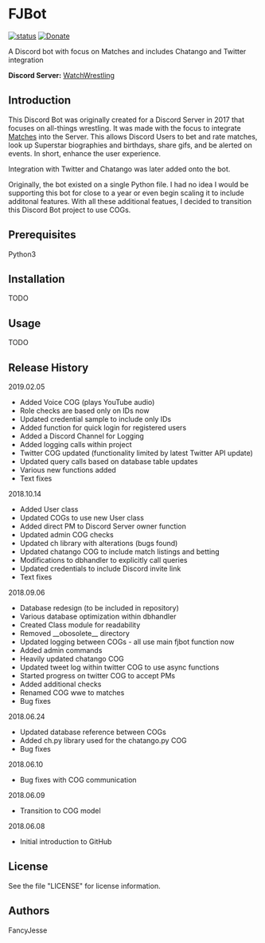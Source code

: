 FJBot
========================================================================
[![status](https://img.shields.io/badge/Project%20Status-work--in--progress-green.svg)](#)
[![Donate](https://img.shields.io/badge/Donate-PayPal-green.svg)](https://www.paypal.com/cgi-bin/webscr?cmd=_donations&business=jesus_andrade45%40yahoo%2ecom&lc=US&item_name=GitHub%20Projects&currency_code=USD&bn=PP%2dDonationsBF%3abtn_donateCC_LG%2egif%3aNonHosted)

A Discord bot with focus on Matches and includes Chatango and Twitter integration

**Discord Server:** [WatchWrestling](https://discord.gg/Q9mX5hQ)


Introduction
------------------------------------------------------------------------
This Discord Bot was originally created for a Discord Server in 2017 that focuses on all-things wrestling. It was made with the focus to integrate [Matches](https://fancyjesse.com/projects/matches) into the Server. This allows Discord Users to bet and rate matches, look up Superstar biographies and birthdays, share gifs, and be alerted on events. In short, enhance the user experience. 

Integration with Twitter and Chatango was later added onto the bot. 

Originally, the bot existed on a single Python file. I had no idea I would be supporting this bot for close to a year or even begin scaling it to include additonal features. With all these additional featues, I decided to transition this Discord Bot project to use COGs.

Prerequisites
------------------------------------------------------------------------
Python3


Installation
------------------------------------------------------------------------
TODO


Usage
------------------------------------------------------------------------
TODO


Release History
------------------------------------------------------------------------
2019.02.05
* Added Voice COG (plays YouTube audio)
* Role checks are based only on IDs now
* Updated credential sample to include only IDs
* Added function for quick login for registered users
* Added a Discord Channel for Logging
* Added logging calls within project
* Twitter COG updated (functionality limited by latest Twitter API update)
* Updated query calls based on database table updates
* Various new functions added
* Text fixes

2018.10.14
* Added User class
* Updated COGs to use new User class
* Added direct PM to Discord Server owner function
* Updated admin COG checks
* Updated ch library with alterations (bugs found)
* Updated chatango COG to include match listings and betting
* Modifications to dbhandler to explicitly call queries
* Updated credentials to include Discord invite link
* Text fixes

2018.09.06
* Database redesign (to be included in repository)
* Various database optimization within dbhandler
* Created Class module for readability
* Removed \_\_obosolete__ directory
* Updated logging between COGs - all use main fjbot function now
* Added admin commands
* Heavily updated chatango COG
* Updated tweet log within twitter COG to use async functions
* Started progress on twitter COG to accept PMs
* Added additional checks
* Renamed COG wwe to matches
* Bug fixes

2018.06.24
* Updated database reference between COGs
* Added ch.py library used for the chatango.py COG
* Bug fixes

2018.06.10
* Bug fixes with COG communication

2018.06.09
* Transition to COG model

2018.06.08
* Initial introduction to GitHub


License
------------------------------------------------------------------------
See the file "LICENSE" for license information.


Authors
------------------------------------------------------------------------
FancyJesse
